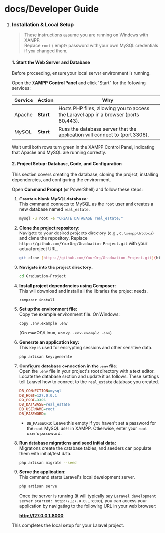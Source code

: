 # docs/Developer Guide

1.  ### Installation & Local Setup

    > These instructions assume you are running on Windows with XAMPP.    > \
    > Replace `root` / empty password with your own MySQL credentials if you changed them.

    #### 1. Start the Web Server and Database

    Before proceeding, ensure your local server environment is running.

    Open the **XAMPP Control Panel** and click "Start" for the following services:

    | Service | Action    | Why                                                                                  |
    | ------- | --------- | ------------------------------------------------------------------------------------ |
    | Apache  | **Start** | Hosts PHP files, allowing you to access the Laravel app in a browser (ports 80/443). |
    | MySQL   | **Start** | Runs the database server that the application will connect to (port 3306).           |

    Wait until both rows turn green in the XAMPP Control Panel, indicating that Apache and MySQL are running correctly.

    #### 2. Project Setup: Database, Code, and Configuration

    This section covers creating the database, cloning the project, installing dependencies, and configuring the environment.

    Open **Command Prompt** (or PowerShell) and follow these steps:

    1.  **Create a blank MySQL database:**        \
        This command connects to MySQL as the `root` user and creates a new database named `real_estate`.

        ```bash
        mysql -u root -e "CREATE DATABASE real_estate;"
        ```
    2.  **Clone the project repository:**        \
        Navigate to your desired projects directory (e.g., `C:\xampp\htdocs`) and clone the repository. Replace `https://github.com/YourOrg/Graduation-Project.git` with your actual project URL.

        ```bash
        git clone [https://github.com/YourOrg/Graduation-Project.git](https://github.com/YourOrg/Graduation-Project.git)
        ```
    3.  **Navigate into the project directory:**

        ```bash
        cd Graduation-Project
        ```
    4.  **Install project dependencies using Composer:**        \
        This will download and install all the libraries the project needs.

        ```bash
        composer install
        ```
    5.  **Set up the environment file:**        \
        Copy the example environment file. On Windows:

        ```bash
        copy .env.example .env
        ```

        (On macOS/Linux, use `cp .env.example .env`)
    6.  **Generate an application key:**        \
        This key is used for encrypting sessions and other sensitive data.

        ```bash
        php artisan key:generate
        ```
    7.  **Configure database connection in the `.env` file:**        \
        Open the `.env` file in your project's root directory with a text editor. Locate the database section and update it as follows. These settings tell Laravel how to connect to the `real_estate` database you created.

        ```ini
        DB_CONNECTION=mysql
        DB_HOST=127.0.0.1
        DB_PORT=3306
        DB_DATABASE=real_estate
        DB_USERNAME=root
        DB_PASSWORD=
        ```

        * `DB_PASSWORD`: Leave this empty if you haven't set a password for the `root` MySQL user in XAMPP. Otherwise, enter your `root` user's password.
    8.  **Run database migrations and seed initial data:**        \
        Migrations create the database tables, and seeders can populate them with initial/test data.

        ```bash
        php artisan migrate --seed
        ```
    9.  **Serve the application:**        \
        This command starts Laravel's local development server.

        ```bash
        php artisan serve
        ```

        Once the server is running (it will typically say `Laravel development server started: http://127.0.0.1:8000`), you can access your application by navigating to the following URL in your web browser:

        **http://127.0.0.1:8000**

    This completes the local setup for your Laravel project.
